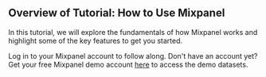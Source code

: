 ## Overview of Tutorial: How to Use Mixpanel
In this tutorial, we will explore the fundamentals of how Mixpanel works and highlight some of the key features to get you started.

Log in to your Mixpanel account to follow along. Don't have an account yet? Get your free Mixpanel demo account [here](https://mixpanel.com/project/3/view/79/app/boards) to access the demo datasets.
